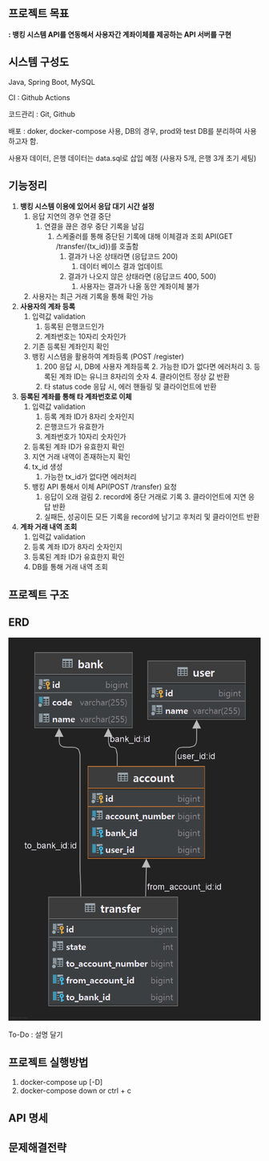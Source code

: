 ## 프로젝트 목표
**:  뱅킹 시스템 API를 연동해서 사용자간 계좌이체를 제공하는 API 서버를 구현**

## 시스템 구성도
Java, Spring Boot, MySQL

CI : Github Actions

코드관리 : Git, Github

배포 : doker, docker-compose 사용, DB의 경우, prod와 test DB를 분리하여 사용하고자 함.

사용자 데이터, 은행 데이터는 data.sql로 삽입 예정 (사용자 5개, 은행 3개 초기 세팅)

## 기능정리

1. **뱅킹 시스템 이용에 있어서 응답 대기 시간 설정**
   1. 응답 지연의 경우 연결 중단
      1. 연결을 끊은 경우 중단 기록을 남김
         1. 스케줄러를 통해 중단된 기록에 대해 이체결과 조회 API(GET /transfer/{tx_id})를 호출함
            1. 결과가 나온 상태라면 (응답코드 200)
               1. 데이터 베이스 결과 업데이트
            2. 결과가 나오지 않은 상태라면 (응답코드 400, 500)
               1. 사용자는 결과가 나올 동안 계좌이체 불가
   2. 사용자는 최근 거래 기록을 통해 확인 가능
2. **사용자의 계좌 등록**
   1. 입력값 validation
      1. 등록된 은행코드인가
      2. 계좌번호는 10자리 숫자인가
   2. 기존 등록된 계좌인지 확인
   3. 뱅킹 시스템을 활용하여 계좌등록 (POST /register)
      1. 200 응답 시, DB에 사용자 계좌등록
         2. 가능한 ID가 없다면 에러처리 
         3. 등록된 계좌 ID는 유니크 8자리의 숫자
         4. 클라이언트 정상 값 반환
      2. 타 status code 응답 시, 에러 핸들링 및 클라이언트에 반환
3. **등록된 계좌를 통해 타 계좌번호로 이체**
   1. 입력값 validation
      1. 등록 계좌 ID가 8자리 숫자인지
      2. 은행코드가 유효한가
      3. 계좌번호가 10자리 숫자인가
   2. 등록된 계좌 ID가 유효한지 확인
   3. 지연 거래 내역이 존재하는지 확인
   4. tx_id 생성
      1. 가능한 tx_id가 없다면 에러처리 
   5. 뱅킹 API 통해서 이체 API(POST /transfer) 요청
      1. 응답이 오래 걸림
         2. record에 중단 거래로 기록
         3. 클라이언트에 지연 응답 반환
      2. 실패든, 성공이든 모든 기록을 record에 남기고 후처리 및 클라이언트 반환
4. **계좌 거래 내역 조회**
   1. 입력값 validation
   2. 등록 계좌 ID가 8자리 숫자인지
   3. 등록된 계좌 ID가 유효한지 확인
   4. DB를 통해 거래 내역 조회

[comment]: <> (4. **최근 빈도 높은 이체 내역 조회** -> 추후 개발)

## 프로젝트 구조

## ERD

![ERD](./images/ERD.png)

To-Do : 설명 달기

## 프로젝트 실행방법
1. docker-compose up [-D]
2. docker-compose down or ctrl + c

## API 명세

## 문제해결전략